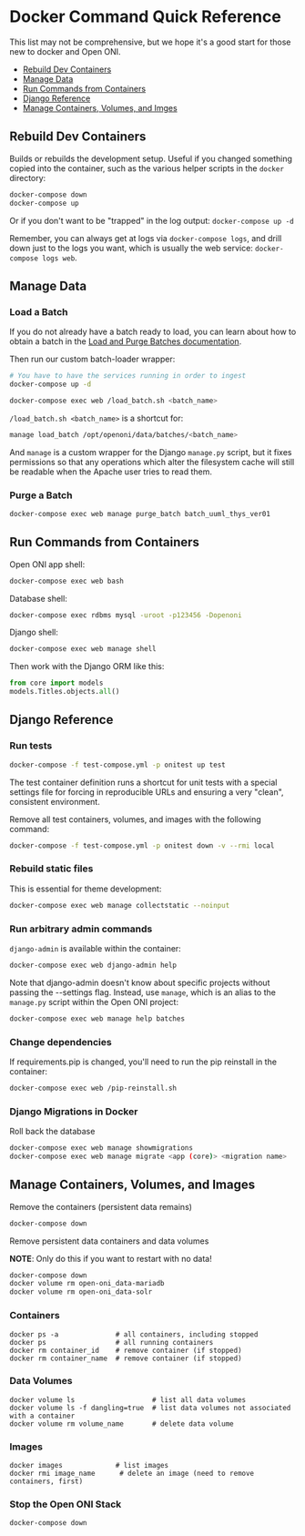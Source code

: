 # Docker Command Quick Reference

This list may not be comprehensive, but we hope it's a good start for those new
to docker and Open ONI.

- [Rebuild Dev Containers](#rebuild-dev-containers)
- [Manage Data](#manage-data)
- [Run Commands from Containers](#run-commands-from-containers)
- [Django Reference](#django-reference)
- [Manage Containers, Volumes, and Imges](#manage-containers-volumes-and-images)

## Rebuild Dev Containers

Builds or rebuilds the development setup.  Useful if you changed something
copied into the container, such as the various helper scripts in the `docker`
directory:

```bash
docker-compose down
docker-compose up
```

Or if you don't want to be "trapped" in the log output: `docker-compose up -d`

Remember, you can always get at logs via `docker-compose logs`, and drill down
just to the logs you want, which is usually the web service: `docker-compose logs web`.

## Manage Data

### Load a Batch

If you do not already have a batch ready to load, you can learn about how to
obtain a batch in the [Load and Purge Batches documentation](/docs/manage-data/batches-load-purge.md#obtain-batches).

Then run our custom batch-loader wrapper:

```bash
# You have to have the services running in order to ingest
docker-compose up -d

docker-compose exec web /load_batch.sh <batch_name>
```

`/load_batch.sh <batch_name>` is a shortcut for:

```bash
manage load_batch /opt/openoni/data/batches/<batch_name>
```

And `manage` is a custom wrapper for the Django `manage.py` script, but it
fixes permissions so that any operations which alter the filesystem cache will
still be readable when the Apache user tries to read them.

### Purge a Batch

```bash
docker-compose exec web manage purge_batch batch_uuml_thys_ver01
```

## Run Commands from Containers

Open ONI app shell:

```bash
docker-compose exec web bash
```

Database shell:

```bash
docker-compose exec rdbms mysql -uroot -p123456 -Dopenoni
```

Django shell:

```bash
docker-compose exec web manage shell
```

Then work with the Django ORM like this:

```python
from core import models
models.Titles.objects.all()
```

## Django Reference

### Run tests

```bash
docker-compose -f test-compose.yml -p onitest up test
```

The test container definition runs a shortcut for unit tests with a special
settings file for forcing in reproducible URLs and ensuring a very "clean",
consistent environment.

Remove all test containers, volumes, and images with the following command:

```bash
docker-compose -f test-compose.yml -p onitest down -v --rmi local
```

### Rebuild static files

This is essential for theme development:

```bash
docker-compose exec web manage collectstatic --noinput
```

### Run arbitrary admin commands

`django-admin` is available within the container:

```bash
docker-compose exec web django-admin help
```

Note that django-admin doesn't know about specific projects without passing the
--settings flag.  Instead, use `manage`, which is an alias to the `manage.py`
script within the Open ONI project:

```bash
docker-compose exec web manage help batches
```

### Change dependencies

If requirements.pip is changed, you'll need to run the pip reinstall in the container:

```bash
docker-compose exec web /pip-reinstall.sh
```

### Django Migrations in Docker

Roll back the database

```bash
docker-compose exec web manage showmigrations
docker-compose exec web manage migrate <app (core)> <migration name>
```

## Manage Containers, Volumes, and Images

Remove the containers (persistent data remains)

```bash
docker-compose down
```

Remove persistent data containers and data volumes

**NOTE**: Only do this if you want to restart with no data!

```bash
docker-compose down
docker volume rm open-oni_data-mariadb
docker volume rm open-oni_data-solr
```

### Containers

```
docker ps -a              # all containers, including stopped
docker ps                 # all running containers
docker rm container_id    # remove container (if stopped)
docker rm container_name  # remove container (if stopped)
```

### Data Volumes

```
docker volume ls                   # list all data volumes
docker volume ls -f dangling=true  # list data volumes not associated with a container
docker volume rm volume_name       # delete data volume
```

### Images

```
docker images             # list images
docker rmi image_name      # delete an image (need to remove containers, first)
```

### Stop the Open ONI Stack

```bash
docker-compose down
```
